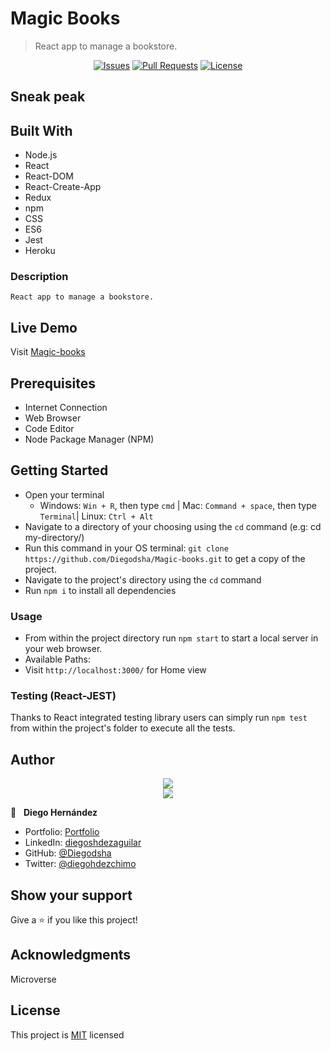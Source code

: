 # Magic Books

>React app to manage a bookstore.

<p align="center">
  <a href="https://github.com/Diegodsha/Magic-books/issues">
  <img src="https://img.shields.io/github/issues-raw/Diegodsha/Magic-books?style=for-the-badge"
       alt="Issues"></a>
   <a href="https://github.com/Diegodsha/Magic-books/pulls">
  <img src="https://img.shields.io/github/issues-pr/Diegodsha/Magic-books?style=for-the-badge"
       alt="Pull Requests"></a>
   <a href="https://github.com/Diegodsha/Magic-books/blob/develop/LICENSE">
  <img src="https://img.shields.io/github/license/Diegodsha/Magic-books?style=for-the-badge"
       alt="License"></a>
</p>

## Sneak peak


## Built With

- Node.js
- React
- React-DOM
- React-Create-App
- Redux
- npm
- CSS
- ES6
- Jest
- Heroku

### Description

    React app to manage a bookstore.

## Live Demo

Visit [Magic-books](https://magic-books-r.herokuapp.com/)

## Prerequisites

  - Internet Connection
  - Web Browser
  - Code Editor 
  - Node Package Manager (NPM)

## Getting Started

- Open your terminal 
  - Windows: `Win + R`, then type `cmd` | Mac: `Command + space`, then type `Terminal`| Linux: `Ctrl + Alt`
- Navigate to a directory of your choosing using the `cd` command (e.g: cd my-directory/)
- Run this command in your OS terminal: `git clone https://github.com/Diegodsha/Magic-books.git` to get a copy of the project.
- Navigate to the project's directory using the `cd` command
- Run `npm i` to install all dependencies

### Usage

- From within the project directory run `npm start` to start a local server in your web browser.
- Available Paths:
 - Visit `http://localhost:3000/` for Home view


### Testing (React-JEST)

Thanks to React integrated testing library users can simply run `npm test` from within the project's folder to execute all the tests.


## Author
<div align="center">
<img src="https://user-images.githubusercontent.com/70416006/121233844-aff9e800-c858-11eb-99e4-d36b833d3fa9.png">
</div>
<div align="center">
<img src="https://user-images.githubusercontent.com/70416006/121235243-42e75200-c85a-11eb-967d-ea05dd5efe1f.png">
</div>

👤 &nbsp; **Diego Hernández**
- Portfolio: [Portfolio](https://dshagui.com/)
- LinkedIn: [diegoshdezaguilar](https://www.linkedin.com/in/diegoshdezaguilar/)
- GitHub: [@Diegodsha](https://github.com/Diegodsha)
- Twitter: [@diegohdezchimo](https://twitter.com/diegohdezchimo)

## Show your support

Give a ⭐️ if you like this project!

## Acknowledgments

Microverse

## License

This project is [MIT](https://github.com/Diegodsha/Magic-books/blob/develop/LICENSE) licensed
